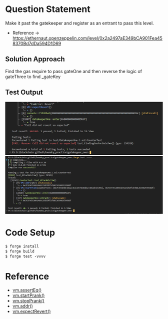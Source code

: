 # Question Statement
Make it past the gatekeeper and register as an entrant to pass this level.
- Reference ->
https://ethernaut.openzeppelin.com/level/0x2a2497aE349bCA901Fea458370Bd7dDa594D1D69

## Solution Approach
Find the gas require to pass gateOne and then reverse the logic of gateThree to find _gateKey

## Test Output
![finding gas fee](image-1.png)
![test ouptput](image.png)

 
# Code Setup 
``` 
$ forge install
$ forge build
$ forge test -vvvv
```

# Reference 
- [vm.assertEq()](https://book.getfoundry.sh/reference/forge-std/assertEq)
- [vm.startPrank()](https://book.getfoundry.sh/cheatcodes/start-prank)
- [vm.stopPrank()](https://book.getfoundry.sh/cheatcodes/stop-prank)
- [vm.addr()](https://book.getfoundry.sh/cheatcodes/addr)
- [vm.expectRevert()](https://book.getfoundry.sh/cheatcodes/expect-revert)
